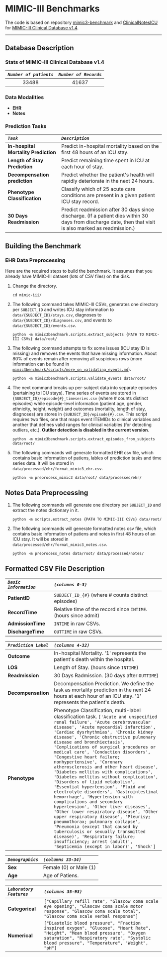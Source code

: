 MIMIC-III Benchmarks
=========================

The code is based on repository [mimic3-benchmark](https://github.com/YerevaNN/mimic3-benchmarks) and [ClinicalNotesICU](https://github.com/kaggarwal/ClinicalNotesICU) for [MIMIC-III Clinical Database v1.4](https://physionet.org/content/mimiciii/1.4/).

---

## Database Description

### Stats of MIMIC-III Clinical Database v1.4

|***`Number of patients`***|***`Number of Records`***|
|:------------------:|:-----------------:|
|33488|41637|


### Data Modalities

- **EHR**
- **Notes**

### Prediction Tasks

|***`Task`***|***`Description`***|
|:----|:-----------|
|**In-hospital Mortality Prediction**|Predict in-hospital mortality based on the first 48 hours of an ICU stay.|
|**Length of Stay Prediction**|Predict remaining time spent in ICU at each hour of stay.|
|**Decompensation prediction**|Predict whether the patient's health will rapidly deteriorate in the next 24 hours.|
|**Phenotype Classification**|Classify which of 25 acute care conditions are present in a given patient ICU stay record.|
|**30 Days Readmission**|Predict readmission after 30 days since discharge. (If a patient dies within 30 days from discharge date, then that visit is also marked as readmission.)|

## Building the Benchmark

### EHR Data Preprocessing

Here are the required steps to build the benchmark. It assumes that you already have MIMIC-III dataset (lots of CSV files) on the disk.

1. Change the directory.

       cd mimic-iii/
    
2. The following command takes MIMIC-III CSVs, generates one directory per `SUBJECT_ID` and writes ICU stay information to `data/{SUBJECT_ID}/stays.csv`, diagnoses to `data/{SUBJECT_ID}/diagnoses.csv`, and events to `data/{SUBJECT_ID}/events.csv`.

       python -m mimic3benchmark.scripts.extract_subjects {PATH TO MIMIC-III CSVs} data/root/

3. The following command attempts to fix some issues (ICU stay ID is missing) and removes the events that have missing information. About 80% of events remain after removing all suspicious rows (more information can be found in [`mimic3benchmark/scripts/more_on_validating_events.md`](mimic3benchmark/scripts/more_on_validating_events.md)).

       python -m mimic3benchmark.scripts.validate_events data/root/

4. The next command breaks up per-subject data into separate episodes (pertaining to ICU stays). Time series of events are stored in ```{SUBJECT_ID}/episode{#}_timeseries.csv``` (where # counts distinct episodes) while episode-level information (patient age, gender, ethnicity, height, weight) and outcomes (mortality, length of stay, diagnoses) are stores in ```{SUBJECT_ID}/episode{#}.csv```. This script requires two files, one that maps event ITEMIDs to clinical variables and another that defines valid ranges for clinical variables (for detecting outliers, etc.). **Outlier detection is disabled in the current version**.

       python -m mimic3benchmark.scripts.extract_episodes_from_subjects data/root/
	
5. The following commands will generate formatted EHR csv file, which contains basic information of patiens, lables of prediction tasks and time series data. It will be stored in `data/processed/ehr/format_mimic3_ehr.csv`.

       python -m preprocess_mimic3 data/root/ data/processed/ehr/

## Notes Data Preprocessing

1. The following commands will generate one directory per `SUBJECT_ID` and extract the notes dictionary in it.

       python -m scripts.extract_notes {PATH TO MIMIC-III CSVs} data/root/

2. The following commands will generate formatted notes csv file, which contains basic information of patiens and notes in first 48 hours of an ICU stay. It will be stored in `data/processed/ehr/format_mimic3_notes.csv`.

       python -m preprocess_notes data/root/ data/processed/notes/


## Formatted CSV File Description

|***`Basic Information`***|***`(columns 0-3)`***|
|:---------------------|:-----------------|
|**PatientID**|`SUBJECT_ID_{#}` (where # counts distinct episodes) |
|**RecordTime**|Relative time of the record since `INTIME`. (hours since admit)|
|**AdmissionTime**|`INTIME` in raw CSVs.|
|**DischargeTime**|`OUTTIME` in raw CSVs.|

|***`Prediction Label`***|***`(columns 4-32)`***|
|:---------------------|:-----------------|
|**Outcome**|In-hospital Mortality. '1' represents the patient's death within the hospital.|
|**LOS**|Length of Stay. (hours since `INTIME`)|
|**Readmission**|30 Days Radmission. (30 days after `OUTTIME`)|
|**Decompensation**|Decompensation Prediction. We define the task as mortality prediction in the next 24 hours at each hour of an ICU stay. '1' represents the patient's death.|
|**Phenotype**|Phenotype Classification, multi-label classification task. `['Acute and unspecified renal failure', 'Acute cerebrovascular disease', 'Acute myocardial infarction', 'Cardiac dysrhythmias', 'Chronic kidney disease', 'Chronic obstructive pulmonary disease and bronchiectasis', 'Complications of surgical procedures or medical care', 'Conduction disorders', 'Congestive heart failure; nonhypertensive', 'Coronary atherosclerosis and other heart disease', 'Diabetes mellitus with complications', 'Diabetes mellitus without complication', 'Disorders of lipid metabolism', 'Essential hypertension', 'Fluid and electrolyte disorders', 'Gastrointestinal hemorrhage', 'Hypertension with complications and secondary hypertension', 'Other liver diseases', 'Other lower respiratory disease', 'Other upper respiratory disease', 'Pleurisy; pneumothorax; pulmonary collapse', 'Pneumonia (except that caused by tuberculosis or sexually transmitted disease)', 'Respiratory failure; insufficiency; arrest (adult)', 'Septicemia (except in labor)', 'Shock']`|

|***`Demographics`***|***`(columns 33-34)`***|
|:---------------------|:-----------------|
|**Sex**|Female (0) or Male (1)|
|**Age**|Age of Patiens.|

|***`Laboratory Features`***|***`(columns 35-93)`***|
|:---------------------|:-----------------|
|**Categorical**|`["Capillary refill rate", "Glascow coma scale eye opening", "Glascow coma scale motor response", "Glascow coma scale total", "Glascow coma scale verbal response"]`|
|**Numerical**|`["Diastolic blood pressure", "Fraction inspired oxygen", "Glucose", "Heart Rate", "Height", "Mean blood pressure", "Oxygen saturation", "Respiratory rate", "Systolic blood pressure", "Temperature", "Weight", "pH"]`|
